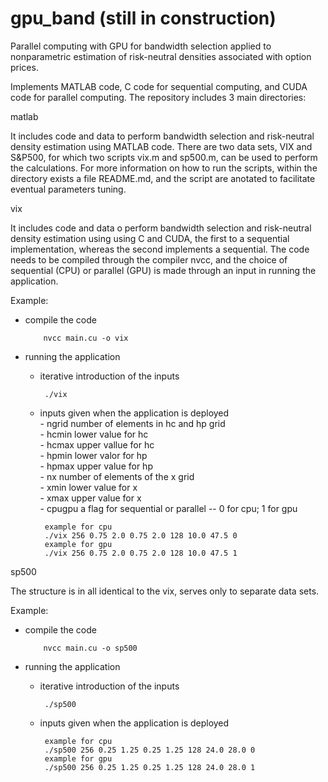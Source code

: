 # gpu_band (still in construction)
Parallel computing with GPU for bandwidth selection applied to nonparametric estimation of risk-neutral densities associated with option prices.

Implements MATLAB code, C code for sequential computing, and CUDA code for parallel computing.
The repository includes 3 main directories:

matlab

It includes code and data to perform bandwidth selection and risk-neutral density estimation 
using MATLAB code. There are two data sets, VIX and S&P500, for which two scripts vix.m and
sp500.m, can be used to perform the calculations. For more information on how to run the 
scripts, within the directory exists a file README.md, and the script are anotated to
facilitate eventual parameters tuning.

vix 

It includes code and data o perform bandwidth selection and risk-neutral density estimation 
using using C and CUDA, the first to a sequential implementation, whereas the second implements a sequential.
The code needs to be compiled through the compiler nvcc, and the choice of sequential (CPU) or 
parallel (GPU) is made through an input in running the application. 

Example:
- compile the code
     
          nvcc main.cu -o vix
          
          
     
- running the application
   - iterative introduction of the inputs
          
          ./vix

      
   - inputs given when the application is deployed  <br />
          - ngrid number of elements in hc and hp grid <br />
          - hcmin lower value for hc <br />
          - hcmax upper vallue for hc <br />
          - hpmin lower valor for hp <br />
          - hpmax upper value for hp <br />
          - nx number of elements of the x grid <br />
          - xmin lower value for x <br />
          - xmax upper value for x <br />
          - cpugpu a flag for sequential or parallel -- 0 for cpu; 1 for gpu <br />
        
          example for cpu
          ./vix 256 0.75 2.0 0.75 2.0 128 10.0 47.5 0
          example for gpu
          ./vix 256 0.75 2.0 0.75 2.0 128 10.0 47.5 1
        
        
sp500

The structure is in all identical to the vix, serves only to separate data sets.

Example:
- compile the code

          nvcc main.cu -o sp500
        
- running the application
   - iterative introduction of the inputs


          ./sp500
       
   - inputs given when the application is deployed
    
          example for cpu
          ./sp500 256 0.25 1.25 0.25 1.25 128 24.0 28.0 0
          example for gpu
          ./sp500 256 0.25 1.25 0.25 1.25 128 24.0 28.0 1
         
